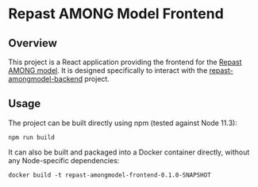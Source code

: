 # Repast AMONG Model Frontend
## Overview
This project is a React application providing the frontend for the [Repast AMONG model](https://github.com/gaschwanden/AMONG). It is designed specifically to interact with the [repast-amongmodel-backend](https://github.com/brunslo/repast-amongmodel-backend) project.

## Usage
The project can be built directly using npm (tested against Node 11.3):
```
npm run build
``` 
It can also be built and packaged into a Docker container directly, without any Node-specific dependencies:
```docker
docker build -t repast-amongmodel-frontend-0.1.0-SNAPSHOT
```